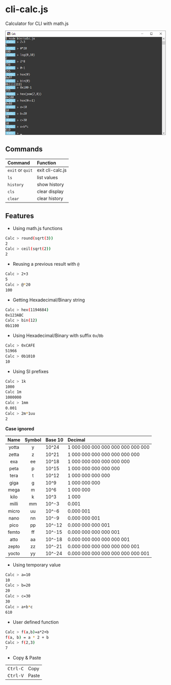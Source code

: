 # cli-calc.js

Calculator for CLI with math.js

![](screenshot.png)

## Commands


| Command          | Function         |
|:-----------------|:-----------------|
| `exit` or `quit` | exit cli-calc.js |
| `ls`             | list values      |
| `history`        | show history     |
| `cls`            | clear display    |
| `clear`          | clear history    |

## Features

- Using math.js functions

```sh
Calc > round(sqrt(3))
2
Calc > ceil(sqrt(2))
2
```

- Reusing a previous result with `@`

```sh
Calc > 2+3
5
Calc > @*20
100
```

- Getting Hexadecimal/Binary string

```sh
Calc > hex(1194684)
0x123ABC
Calc > bin(12)
0b1100
```

- Using Hexadecimal/Binary with suffix `0x`/`0b`

```sh
Calc > 0xCAFE
51966
Calc > 0b1010
10
```

- Using SI prefixes

```sh
Calc > 1k
1000
Calc 1m
1000000
Calc > 1mm
0.001
Calc > 2m*1uu
2
```

**Case ignored**

|  Name | Symbol | Base 10 | Decimal                           |
|:-----:|:------:|:--------|:----------------------------------|
| yotta |    y   | 10^24   | 1 000 000 000 000 000 000 000 000 |
| zetta |    z   | 10^21   | 1 000 000 000 000 000 000 000     |
|  exa  |   ee   | 10^18   | 1 000 000 000 000 000 000         |
|  peta |    p   | 10^15   | 1 000 000 000 000 000             |
|  tera |    t   | 10^12   | 1 000 000 000 000                 |
|  giga |    g   | 10^9    | 1 000 000 000                     |
|  mega |    m   | 10^6    | 1 000 000                         |
|  kilo |    k   | 10^3    | 1 000                             |
| milli |   mm   | 10^-3   | 0.001                             |
| micro |   uu   | 10^-6   | 0.000 001                         |
|  nano |   nn   | 10^-9   | 0.000 000 001                     |
|  pico |   pp   | 10^-12  | 0.000 000 000 001                 |
| femto |   ff   | 10^-15  | 0.000 000 000 000 001             |
|  atto |   aa   | 10^-18  | 0.000 000 000 000 000 001         |
| zepto |   zz   | 10^-21  | 0.000 000 000 000 000 000 001     |
| yocto |   yy   | 10^-24  | 0.000 000 000 000 000 000 000 001 |

- Using temporary value

```sh
Calc > a=10
10
Calc > b=20
20
Calc > c=30
30
Calc > a+b*c
610
```

- User defined function

```sh
Calc > f(a,b)=a*2+b
f(a, b) = a * 2 + b
Calc > f(2,3)
7
```

- Copy & Paste

|                   |       |
|:-----------------:|:------|
| <kbd>Ctrl-C</kbd> | Copy  |
| <kbd>Ctrl-V</kbd> | Paste |
